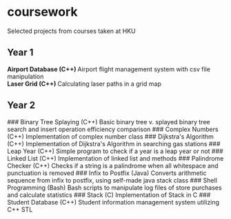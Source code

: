 <h1> coursework </h1>
Selected projects from courses taken at HKU

<h2> Year 1 </h2>
<b> Airport Database (C++) </b>
Airport flight management system with csv file manipulation
<br>
<b> Laser Grid (C++) </b>
Calculating laser paths in a grid map

<h2> Year 2 </h2>
### Binary Tree Splaying (C++)
Basic binary tree v. splayed binary tree search and insert operation efficiency comparison
### Complex Numbers (C++)
Implementation of complex number class
### Dijkstra's Algorithm (C++)
Implementation of Dijkstra's Algorithm in searching gas stations
### Leap Year (C++)
Simple program to check if a year is a leap year or not
### Linked List (C++)
Implementation of linked list and methods
### Palindrome Checker (C++)
Checks if a string is a palindrome when all whitespace and punctuation is removed
### Infix to Postfix (Java)
Converts arithmetic sequence from infix to postfix, using self-made java stack class
### Shell Programming (Bash)
Bash scripts to manipulate log files of store purchases and calculate statistics
### Stack (C)
Implementation of Stack in C
### Student Database (C++)
Student information management system utilizing C++ STL
